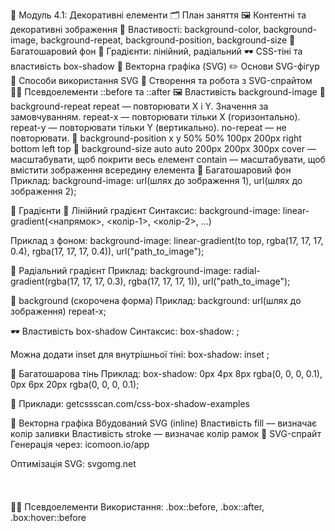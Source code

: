 📘 Модуль 4.1: Декоративні елементи
🗂 План заняття
🖼 Контентні та декоративні зображення
🎨 Властивості: background-color, background-image, background-repeat, background-position, background-size
🧅 Багатошаровий фон
🌈 Градієнти: лінійний, радіальний
🕶 CSS-тіні та властивість box-shadow
📐 Векторна графіка (SVG)
✏️ Основи SVG-фігур
🧩 Способи використання SVG
🧰 Створення та робота з SVG-спрайтом
🧙‍♀️ Псевдоелементи ::before та ::after
🖼 Властивість background-image
🔁 background-repeat
repeat — повторювати X і Y. Значення за замовчуванням.
repeat-x — повторювати тільки X (горизонтально).
repeat-y — повторювати тільки Y (вертикально).
no-repeat — не повторювати.
📍 background-position
x y
50% 50%
100px 200px
right bottom
left top
📏 background-size
auto auto
200px
200px 300px
cover — масштабувати, щоб покрити весь елемент
contain — масштабувати, щоб вмістити зображення всередину елемента
🧅 Багатошаровий фон
Приклад:
background-image: url(шлях до зображення 1), url(шлях до зображення 2);

🌈 Градієнти
🔄 Лінійний градієнт
Синтаксис:
background-image: linear-gradient(<напрямок>, <колір-1>, <колір-2>, ...)

Приклад з фоном:
background-image: linear-gradient(to top, rgba(17, 17, 17, 0.4), rgba(17, 17, 17, 0.4)), url("path_to_image");

🎯 Радіальний градієнт
Приклад:
background-image: radial-gradient(rgba(17, 17, 17, 0.3), rgba(17, 17, 17, 1)), url("path_to_image");

🧰 background (скорочена форма)
Приклад:
background: url(шлях до зображення) repeat-x;

🕶 Властивість box-shadow
Синтаксис:
box-shadow: <x-offset> <y-offset> <blur> <spread> <color>;

Можна додати inset для внутрішньої тіні:
box-shadow: inset <x-offset> <y-offset> <blur> <spread> <color>;

🔳 Багатошарова тінь
Приклад:
box-shadow: 0px 4px 8px rgba(0, 0, 0, 0.1), 0px 6px 20px rgba(0, 0, 0, 0.1);

🔗 Приклади: getcssscan.com/css-box-shadow-examples

📐 Векторна графіка
Вбудований SVG (inline)
Властивість fill — визначає колір заливки
Властивість stroke — визначає колір рамок
🧰 SVG-спрайт
Генерація через: icomoon.io/app

Оптимізація SVG: svgomg.net

<svg class="class-name" width="24" height="24"> <use href="./sprite.svg#icon-instagram"></use> </svg>

🧙‍♀️ Псевдоелементи
Використання:
.box::before, .box::after, .box:hover::before
